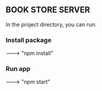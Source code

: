 ## BOOK STORE SERVER

In the project directory, you can run:

### Install package

---> "npm install"

### Run app

---> "npm start"

